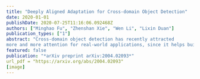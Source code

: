 ```yaml
---
title: "Deeply Aligned Adaptation for Cross-domain Object Detection"
date: 2020-01-01
publishDate: 2020-07-25T11:16:06.092468Z
authors: ["Minghao Fu", "Zhenshan Xie", "Wen Li", "Lixin Duan"]
publication_types: ["1"]
abstract: "Cross-domain object detection has recently attracted
more and more attention for real-world applications, since it helps build robust detectors adapting well to new envi- ronments. In this work, we propose an end-to-end solution based on Faster R-CNN, where ground-truth annotations are available for source images (e.g.., cartoon) but not for target ones (e.g., watercolor) during training. Motivated by the observation that the transferabilities ofdifferent neural network layers differ from each other, we propose to apply a number of domain alignment strategies to different lay- ers ofFaster R-CNN, where the alignment strength is grad- ually reduced from low to higher layers. Moreover, after obtaining region proposals in our network, we develop a foreground-background aware alignment module to further reduce the domainmismatch by separately aligning features of the foreground and background regions from the source and target domains. Extensive experiments on benchmark datasets demonstrate the effectiveness of our proposed ap- proach."
featured: false
publication: "*arXiv preprint arXiv:2004.02093*"
url_pdf = "https://arxiv.org/abs/2004.02093"
[image]
---
```



